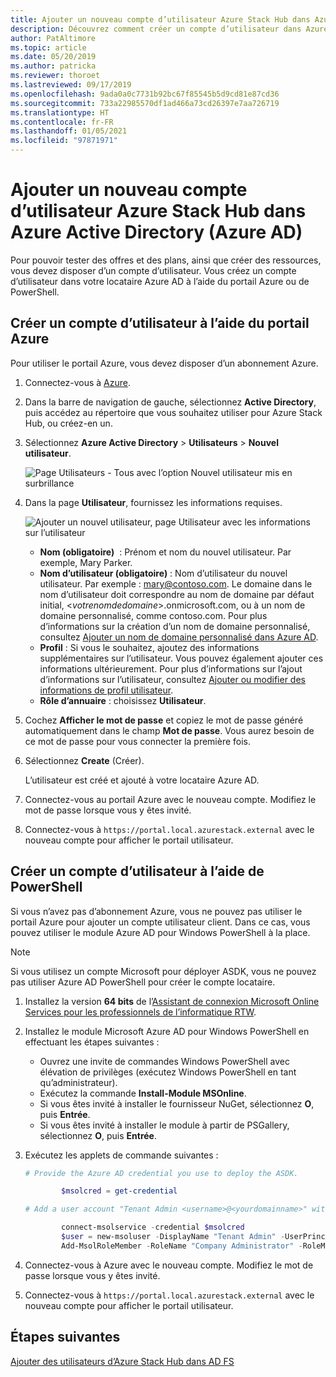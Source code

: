 ```yaml
---
title: Ajouter un nouveau compte d’utilisateur Azure Stack Hub dans Azure Active Directory
description: Découvrez comment créer un compte d’utilisateur dans Azure Active Directory, afin de pouvoir explorer le portail utilisateur.
author: PatAltimore
ms.topic: article
ms.date: 05/20/2019
ms.author: patricka
ms.reviewer: thoroet
ms.lastreviewed: 09/17/2019
ms.openlocfilehash: 9ada0a0c7731b92bc67f85545b5d9cd81e87cd36
ms.sourcegitcommit: 733a22985570df1ad466a73cd26397e7aa726719
ms.translationtype: HT
ms.contentlocale: fr-FR
ms.lasthandoff: 01/05/2021
ms.locfileid: "97871971"
---
```

# <a name="add-a-new-azure-stack-hub-user-account-in-azure-active-directory-azure-ad"></a>Ajouter un nouveau compte d’utilisateur Azure Stack Hub dans Azure Active Directory (Azure AD)

Pour pouvoir tester des offres et des plans, ainsi que créer des ressources, vous devez disposer d’un compte d’utilisateur. Vous créez un compte d’utilisateur dans votre locataire Azure AD à l’aide du portail Azure ou de PowerShell.

## <a name="create-user-account-using-the-azure-portal"></a>Créer un compte d’utilisateur à l’aide du portail Azure

Pour utiliser le portail Azure, vous devez disposer d’un abonnement Azure.

1. Connectez-vous à [Azure](https://portal.azure.com).
2. Dans la barre de navigation de gauche, sélectionnez **Active Directory**, puis accédez au répertoire que vous souhaitez utiliser pour Azure Stack Hub, ou créez-en un.
3. Sélectionnez **Azure Active Directory** > **Utilisateurs** > **Nouvel utilisateur**.

    ![Page Utilisateurs - Tous avec l’option Nouvel utilisateur mis en surbrillance](media/azure-stack-add-new-user-aad/new-user-all-users.png)

4. Dans la page **Utilisateur**, fournissez les informations requises.

    ![Ajouter un nouvel utilisateur, page Utilisateur avec les informations sur l’utilisateur](media/azure-stack-add-new-user-aad/new-user-user.png)

   - **Nom (obligatoire)**  : Prénom et nom du nouvel utilisateur. Par exemple, Mary Parker.
   - **Nom d’utilisateur (obligatoire)** : Nom d’utilisateur du nouvel utilisateur. Par exemple : mary@contoso.com.
       Le domaine dans le nom d’utilisateur doit correspondre au nom de domaine par défaut initial, <_votrenomdedomaine_>.onmicrosoft.com, ou à un nom de domaine personnalisé, comme contoso.com. Pour plus d’informations sur la création d’un nom de domaine personnalisé, consultez [Ajouter un nom de domaine personnalisé dans Azure AD](/azure/active-directory/fundamentals/add-custom-domain).
   - **Profil** : Si vous le souhaitez, ajoutez des informations supplémentaires sur l’utilisateur. Vous pouvez également ajouter ces informations ultérieurement. Pour plus d’informations sur l’ajout d’informations sur l’utilisateur, consultez [Ajouter ou modifier des informations de profil utilisateur](/azure/active-directory/fundamentals/active-directory-users-profile-azure-portal).
   - **Rôle d’annuaire** : choisissez **Utilisateur**.

5. Cochez **Afficher le mot de passe** et copiez le mot de passe généré automatiquement dans le champ **Mot de passe**. Vous aurez besoin de ce mot de passe pour vous connecter la première fois.

6. Sélectionnez **Create** (Créer).

    L’utilisateur est créé et ajouté à votre locataire Azure AD.

7. Connectez-vous au portail Azure avec le nouveau compte. Modifiez le mot de passe lorsque vous y êtes invité.
8. Connectez-vous à `https://portal.local.azurestack.external` avec le nouveau compte pour afficher le portail utilisateur.

## <a name="create-a-user-account-using-powershell"></a>Créer un compte d’utilisateur à l’aide de PowerShell

Si vous n’avez pas d’abonnement Azure, vous ne pouvez pas utiliser le portail Azure pour ajouter un compte utilisateur client. Dans ce cas, vous pouvez utiliser le module Azure AD pour Windows PowerShell à la place.

> [!NOTE]
> Si vous utilisez un compte Microsoft pour déployer ASDK, vous ne pouvez pas utiliser Azure AD PowerShell pour créer le compte locataire.

1. Installez la version **64 bits** de l’[Assistant de connexion Microsoft Online Services pour les professionnels de l’informatique RTW](https://go.microsoft.com/fwlink/p/?LinkId=286152).

2. Installez le module Microsoft Azure AD pour Windows PowerShell en effectuant les étapes suivantes :

    - Ouvrez une invite de commandes Windows PowerShell avec élévation de privilèges (exécutez Windows PowerShell en tant qu’administrateur).
    - Exécutez la commande **Install-Module MSOnline**.
    - Si vous êtes invité à installer le fournisseur NuGet, sélectionnez **O**, puis **Entrée**.
    - Si vous êtes invité à installer le module à partir de PSGallery, sélectionnez **O**, puis **Entrée**.

3. Exécutez les applets de commande suivantes :

    ```powershell
    # Provide the Azure AD credential you use to deploy the ASDK.

            $msolcred = get-credential

    # Add a user account "Tenant Admin <username>@<yourdomainname>" with the initial password "<password>".

            connect-msolservice -credential $msolcred
            $user = new-msoluser -DisplayName "Tenant Admin" -UserPrincipalName <username>@<yourdomainname> -Password <password>
            Add-MsolRoleMember -RoleName "Company Administrator" -RoleMemberType User -RoleMemberObjectId $user.ObjectId

    ```

1. Connectez-vous à Azure avec le nouveau compte. Modifiez le mot de passe lorsque vous y êtes invité.
2. Connectez-vous à `https://portal.local.azurestack.external` avec le nouveau compte pour afficher le portail utilisateur.

## <a name="next-steps"></a>Étapes suivantes

[Ajouter des utilisateurs d’Azure Stack Hub dans AD FS](azure-stack-add-users-adfs.md)

